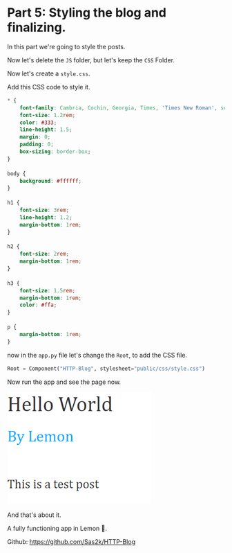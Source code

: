 # Part 5: Styling the blog and finalizing.

In this part we're going to style the posts.

Now let's delete the `JS` folder, but let's keep the `CSS` Folder.

Now let's create a `style.css`.

Add this CSS code to style it.

```css
* {
    font-family: Cambria, Cochin, Georgia, Times, 'Times New Roman', serif;
    font-size: 1.2rem;
    color: #333;
    line-height: 1.5;
    margin: 0;
    padding: 0;
    box-sizing: border-box;
}

body {
    background: #ffffff;
}

h1 {
    font-size: 3rem;
    line-height: 1.2;
    margin-bottom: 1rem;
}

h2 {
    font-size: 2rem;
    margin-bottom: 1rem;
}

h3 {
    font-size: 1.5rem;
    margin-bottom: 1rem;
    color: #ffa;
}

p {
    margin-bottom: 1rem;
}
```

now in the `app.py` file let's change the `Root`, to add the CSS file.

```python
Root = Component("HTTP-Blog", stylesheet="public/css/style.css")
```

Now run the app and see the page now.

![blog-output](images/blog-page.PNG)

And that's about it.

A fully functioning app in Lemon 🍋.

Github: https://github.com/Sas2k/HTTP-Blog